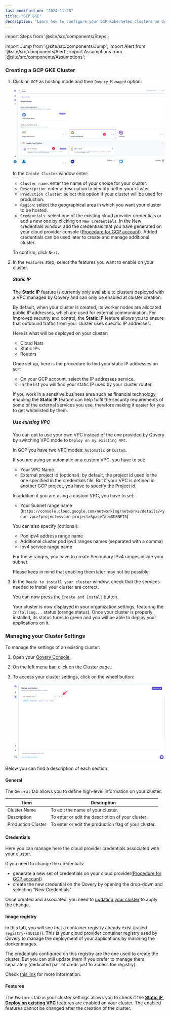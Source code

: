 ```yaml
---
last_modified_on: "2024-11-26"
title: "GCP GKE"
description: "Learn how to configure your GCP Kubernetes clusters on Qovery"
---
```


import Steps from '@site/src/components/Steps';

import Jump from '@site/src/components/Jump';
import Alert from '@site/src/components/Alert';
import Assumptions from '@site/src/components/Assumptions';

### Creating a GCP GKE Cluster

<Steps headingDepth={3}>
<ol>
<li>

Click on `GCP` as hosting mode and then `Qovery Managed` option:

<p align="center">
  <img src="/img/configuration/clusters/cluster_hosting_selection_gcp.png" alt="Cluster GCP" />
</p>


In the `Create Cluster` window enter:

* `Cluster name`: enter the name of your choice for your cluster.
* `Description`: enter a description to identify better your cluster.
* `Production cluster`: select this option if your cluster will be used for production.
* `Region`: select the geographical area in which you want your cluster to be hosted.
* `Credentials`: select one of the existing cloud provider credentials or add a new one by clicking on `New Credentials`. In the New credentials window, add the credentials that you have generated on your cloud provider console ([Procedure for GCP account][docs.getting-started.install-qovery.gcp.cluster-managed-by-qovery.quickstart#attach-gcp-credentials]). Added credentials can be used later to create and manage additional cluster.

To confirm, click `Next`.

</li>
<li>

In the `Features` step, select the features you want to enable on your cluster.

##### Static IP

The **Static IP** feature is currently only available to clusters deployed with a VPC managed by Qovery and can only be enabled at cluster creation.

By default, when your cluster is created, its worker nodes are allocated public IP addresses, which are used for external communication. For improved security and control, the **Static IP** feature allows you to ensure that outbound traffic from your cluster uses specific IP addresses.

Here is what will be deployed on your cluster:
* Cloud Nats
* Static IPs
* Routers

Once set up, here is the procedure to find your static IP addresses on `GCP`:
- On your GCP account, select the IP addresses service.
- In the list you will find your static IP used by your cluster router.

<Alert type="info">

If you work in a sensitive business area such as financial technology, enabling the **Static IP** feature can help fulfil the security requirements of some of the external services you use, therefore making it easier for you to get whitelisted by them.

</Alert>

##### Use existing VPC

You can opt to use your own VPC instead of the one provided by Qovery by switching VPC mode to `Deploy on my existing VPC`.

In GCP you have two VPC modes: `Automatic` or `Custom`.

If you are using an automatic or a custom VPC, you have to set:
* Your VPC Name
* External project id (optional): by default, the project id used is the one specified in the credentials file. But if your VPC is defined in another GCP project, you have to specify the Project id.

In addition if you are using a custom VPC, you have to set:
* Your Subnet range name (`https://console.cloud.google.com/networking/networks/details/<your-vpc>?project=<your-project>&pageTab=SUBNETS`)

<Alert type="info">

You can also specify (optional):
  * Pod ipv4 address range name
  * Additional cluster pod ipv4 ranges names (separated with a comma)
  * Ipv4 service range name

For these ranges, you have to create Secondary IPv4 ranges inside your subnet.

</Alert>


<Alert type="warning">

Please keep in mind that enabling them later may not be possible.

</Alert>

</li>
<li>

In the `Ready to install your cluster` window, check that the services needed to install your cluster are correct.

You can now press the `Create and Install` button.

Your cluster is now displayed in your organization settings, featuring the `Installing...` status (orange status). Once your cluster is properly installed, its status turns to green and you will be able to deploy your applications on it.

</li>
</ol>
</Steps>


### Managing your Cluster Settings

To manage the settings of an existing cluster:

<Steps headingDepth={3}>
<ol>
<li>

Open your [Qovery Console][urls.qovery_console].

</li>
<li>

On the left menu bar, click on the Cluster page.
</li>
<li>

To access your cluster settings, click on the wheel button:

<p align="center">
  <img src="/img/configuration/clusters/cluster_settings.png" alt="Display Cluster Settings" />
</p>

</li>

</ol>
</Steps>

Below you can find a description of each section

#### General

The `General` tab allows you to define high-level information on your cluster:

|Item|Description|
|--------------|---------------------------|
|Cluster Name|To edit the name of your cluster.|
|Description|To enter or edit the description of your cluster.|
|Production Cluster|To enter or edit the production flag of your cluster.|

#### Credentials

Here you can manage here the cloud provider credentials associated with your cluster.

If you need to change the credentials:
- generate a new set of credentials on your cloud provider([Procedure for GCP account][docs.getting-started.install-qovery.gcp.cluster-managed-by-qovery.quickstart#attach-gcp-credentials])
- create the new credential on the Qovery by opening the drop-down and selecting "New Credentials"

Once created and associated, you need to [updating your cluster][docs.using-qovery.configuration.clusters#updating-a-cluster] to apply the change.

#### Image registry

In this tab, you will see that a container registry already exist (called `registry-{$UIID}`). 
This is your cloud provider container registry used by Qovery to manage the deployment of your applications by mirroring the docker images.

The credentials configured on this registry are the one used to create the cluster. But you can still update them if you prefer to manage them separately (dedicated pair of creds just to access the registry).

Check [this link][docs.using-qovery.deployment.image-mirroring] for more information.

#### Features

The `Features` tab in your cluster settings allows you to check if the [**Static IP**](#static-ip), [**Deploy on existing VPC**](#use-existing-vpc) features are enabled on your cluster. The enabled features cannot be changed after the creation of the cluster.


[docs.getting-started.install-qovery.gcp.cluster-managed-by-qovery.quickstart#attach-gcp-credentials]: /docs/getting-started/install-qovery/gcp/cluster-managed-by-qovery/quickstart/#attach-gcp-credentials
[docs.using-qovery.configuration.clusters#updating-a-cluster]: /docs/using-qovery/configuration/clusters/#updating-a-cluster
[docs.using-qovery.deployment.image-mirroring]: /docs/using-qovery/deployment/image-mirroring/
[urls.qovery_console]: https://console.qovery.com
